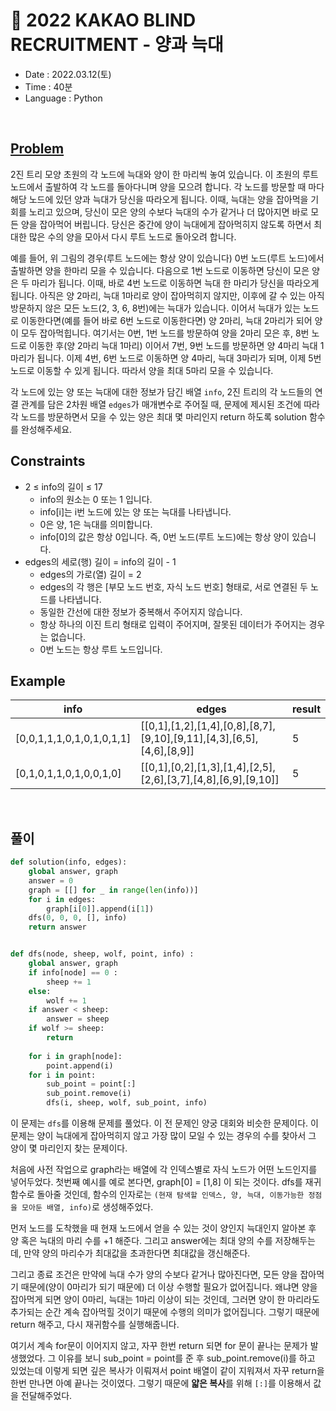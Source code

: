 # 🐑 2022 KAKAO BLIND RECRUITMENT - 양과 늑대
- Date : 2022.03.12(토)
- Time : 40분
- Language : Python
<br>

## [Problem](https://programmers.co.kr/learn/courses/30/lessons/92343)
2진 트리 모양 초원의 각 노드에 늑대와 양이 한 마리씩 놓여 있습니다. 이 초원의 루트 노드에서 출발하여 각 노드를 돌아다니며 양을 모으려 합니다. 각 노드를 방문할 때 마다 해당 노드에 있던 양과 늑대가 당신을 따라오게 됩니다. 이때, 늑대는 양을 잡아먹을 기회를 노리고 있으며, 당신이 모은 양의 수보다 늑대의 수가 같거나 더 많아지면 바로 모든 양을 잡아먹어 버립니다. 당신은 중간에 양이 늑대에게 잡아먹히지 않도록 하면서 최대한 많은 수의 양을 모아서 다시 루트 노드로 돌아오려 합니다.

예를 들어, 위 그림의 경우(루트 노드에는 항상 양이 있습니다) 0번 노드(루트 노드)에서 출발하면 양을 한마리 모을 수 있습니다. 다음으로 1번 노드로 이동하면 당신이 모은 양은 두 마리가 됩니다. 이때, 바로 4번 노드로 이동하면 늑대 한 마리가 당신을 따라오게 됩니다. 아직은 양 2마리, 늑대 1마리로 양이 잡아먹히지 않지만, 이후에 갈 수 있는 아직 방문하지 않은 모든 노드(2, 3, 6, 8번)에는 늑대가 있습니다. 이어서 늑대가 있는 노드로 이동한다면(예를 들어 바로 6번 노드로 이동한다면) 양 2마리, 늑대 2마리가 되어 양이 모두 잡아먹힙니다. 여기서는 0번, 1번 노드를 방문하여 양을 2마리 모은 후, 8번 노드로 이동한 후(양 2마리 늑대 1마리) 이어서 7번, 9번 노드를 방문하면 양 4마리 늑대 1마리가 됩니다. 이제 4번, 6번 노드로 이동하면 양 4마리, 늑대 3마리가 되며, 이제 5번 노드로 이동할 수 있게 됩니다. 따라서 양을 최대 5마리 모을 수 있습니다.

각 노드에 있는 양 또는 늑대에 대한 정보가 담긴 배열 ```info```, 2진 트리의 각 노드들의 연결 관계를 담은 2차원 배열 ```edges```가 매개변수로 주어질 때, 문제에 제시된 조건에 따라 각 노드를 방문하면서 모을 수 있는 양은 최대 몇 마리인지 return 하도록 solution 함수를 완성해주세요.

## Constraints
- 2 ≤ info의 길이 ≤ 17
    - info의 원소는 0 또는 1 입니다.
    - info[i]는 i번 노드에 있는 양 또는 늑대를 나타냅니다.
    - 0은 양, 1은 늑대를 의미합니다.
    - info[0]의 값은 항상 0입니다. 즉, 0번 노드(루트 노드)에는 항상 양이 있습니다.
- edges의 세로(행) 길이 = info의 길이 - 1
    - edges의 가로(열) 길이 = 2
    - edges의 각 행은 [부모 노드 번호, 자식 노드 번호] 형태로, 서로 연결된 두 노드를 나타냅니다.
    - 동일한 간선에 대한 정보가 중복해서 주어지지 않습니다.
    - 항상 하나의 이진 트리 형태로 입력이 주어지며, 잘못된 데이터가 주어지는 경우는 없습니다.
    - 0번 노드는 항상 루트 노드입니다.

## Example
|info	|edges|	result|
| ------------ | ------------ |------------ |
|[0,0,1,1,1,0,1,0,1,0,1,1] |[[0,1],[1,2],[1,4],[0,8],[8,7],[9,10],[9,11],[4,3],[6,5],[4,6],[8,9]]| 5|
|[0,1,0,1,1,0,1,0,0,1,0] |[[0,1],[0,2],[1,3],[1,4],[2,5],[2,6],[3,7],[4,8],[6,9],[9,10]]| 5|

<br>

## 풀이
```python
def solution(info, edges):
    global answer, graph
    answer = 0
    graph = [[] for _ in range(len(info))]
    for i in edges:
        graph[i[0]].append(i[1])
    dfs(0, 0, 0, [], info)
    return answer


def dfs(node, sheep, wolf, point, info) :
    global answer, graph
    if info[node] == 0 : 
        sheep += 1
    else: 
        wolf += 1
    if answer < sheep: 
        answer = sheep
    if wolf >= sheep: 
        return
    
    for i in graph[node]:
        point.append(i)
    for i in point:
        sub_point = point[:]
        sub_point.remove(i)
        dfs(i, sheep, wolf, sub_point, info)
```
이 문제는 ```dfs```를 이용해 문제를 풀었다. 이 전 문제인 양궁 대회와 비슷한 문제이다. 이 문제는 양이 늑대에게 잡아먹히지 않고 가장 많이 모일 수 있는 경우의 수를 찾아서 그 양이 몇 마리인지 찾는 문제이다.

처음에 사전 작업으로 graph라는 배열에 각 인덱스별로 자식 노드가 어떤 노드인지를 넣어두었다. 첫번째 예시를 예로 본다면, graph[0] = [1,8] 이 되는 것이다. dfs를 재귀함수로 돌아줄 것인데, 함수의 인자로는 ```(현재 탐색할 인덱스, 양, 늑대, 이동가능한 정점을 모아둔 배열, info)```로 생성해주었다. 

먼저 노드를 도착했을 때 현재 노드에서 얻을 수 있는 것이 양인지 늑대인지 알아본 후 양 혹은 늑대의 마리 수를 +1 해준다. 그리고 answer에는 최대 양의 수를 저장해두는데, 만약 양의 마리수가 최대값을 초과한다면 최대값을 갱신해준다. 

그리고 종료 조건은 만약에 늑대 수가 양의 수보다 같거나 많아진다면, 모든 양을 잡아먹기 때문에(양이 0마리가 되기 때문에) 더 이상 수행할 필요가 없어집니다. 왜냐면 양을 잡아먹게 되면 양이 0마리, 늑대는 1마리 이상이 되는 것인데, 그러면 양이 한 마리라도 추가되는 순간 계속 잡아먹힐 것이기 때문에 수행의 의미가 없어집니다. 그렇기 때문에 return 해주고, 다시 재귀함수를 실행해줍니다. 

여기서 계속 for문이 이어지지 않고, 자꾸 한번 return 되면 for 문이 끝나는 문제가 발생했었다. 그 이유를 보니 sub_point = point를 준 후 sub_point.remove(i)를 하고 있었는데 이렇게 되면 깊은 복사가 이뤄져서 point 배열이 같이 지워져서 자꾸 return을 한번 만나면 아예 끝나는 것이였다. 그렇기 때문에 **얇은 복사**를 위해 ```[:]```를 이용해서 값을 전달해주었다. 